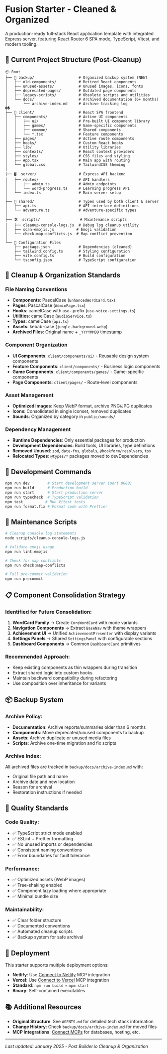 # Fusion Starter - Cleaned & Organized

A production-ready full-stack React application template with integrated Express server, featuring React Router 6 SPA mode, TypeScript, Vitest, and modern tooling.

## 📁 Current Project Structure (Post-Cleanup)

```
📦 Root
├── 🔧 backup/                    # Organized backup system (NEW)
│   ├── old-components/          # Retired React components
│   ├── unused-assets/           # Unused images, icons, fonts
│   ├── deprecated-pages/        # Outdated page components
│   ├── legacy-scripts/          # Obsolete scripts and utilities
│   └── docs/                    # Archived documentation (6+ months)
│       └── archive-index.md     # Archive tracking log
��
├── 📱 client/                    # React SPA frontend
│   ├── components/              # Active UI components
│   │   ├── ui/                  # Pre-built UI component library
│   │   ├── games/               # Game-specific components
│   │   ├── common/              # Shared components
│   │   └── *.tsx                # Feature components
│   ├── pages/                   # Active route components
│   ├── hooks/                   # Custom React hooks
│   ├── lib/                     # Utility libraries
│   ├── contexts/                # React context providers
│   ├── styles/                  # CSS files and styling
│   ├── App.tsx                  # Main app with routing
│   └── global.css               # TailwindCSS theming
│
├── 🖥️  server/                   # Express API backend
│   ├── routes/                  # API handlers
│   │   ├── admin.ts             # Admin endpoints
│   │   └── word-progress.ts     # Learning progress API
│   └── index.ts                 # Main server setup
│
├── 🔗 shared/                    # Types used by both client & server
│   ├── api.ts                   # API interface definitions
│   └── adventure.ts             # Adventure-specific types
│
├── 🛠️  scripts/                  # Maintenance scripts
│   ├── cleanup-console-logs.js  # Debug log cleanup utility
│   ├── scan-emojis.js          # Emoji validation
│   └── check-map-conflicts.js  # Map conflict prevention
│
└── 📄 Configuration Files
    ├── package.json             # Dependencies (cleaned)
    ├── tailwind.config.ts       # Styling configuration
    ├── vite.config.ts           # Build configuration
    └── tsconfig.json            # TypeScript configuration
```

## 🧹 Cleanup & Organization Standards

### File Naming Conventions

- **Components**: PascalCase (`EnhancedWordCard.tsx`)
- **Pages**: PascalCase (`AdminPage.tsx`)
- **Hooks**: camelCase with `use-` prefix (`use-voice-settings.ts`)
- **Utilities**: camelCase (`audioService.ts`)
- **Types**: camelCase (`api.ts`)
- **Assets**: kebab-case (`jungle-background.webp`)
- **Archived Files**: Original name + `_YYYYMMDD` timestamp

### Component Organization

- **UI Components**: `client/components/ui/` - Reusable design system components
- **Feature Components**: `client/components/` - Business logic components
- **Game Components**: `client/components/games/` - Game-specific components
- **Page Components**: `client/pages/` - Route-level components

### Asset Management

- **Optimized Images**: Keep WebP format, archive PNG/JPG duplicates
- **Icons**: Consolidated in single iconset, removed duplicates
- **Sounds**: Organized by category in `public/sounds/`

### Dependency Management

- **Runtime Dependencies**: Only essential packages for production
- **Development Dependencies**: Build tools, UI libraries, type definitions
- **Removed Unused**: `zod`, `date-fns`, `globals`, `@hookform/resolvers`, `tsx`
- **Relocated Types**: `@types/*` packages moved to devDependencies

## 🚀 Development Commands

```bash
npm run dev        # Start development server (port 8080)
npm run build      # Production build
npm run start      # Start production server
npm run typecheck  # TypeScript validation
npm test          # Run Vitest tests
npm run format.fix # Format code with Prettier
```

## 🔧 Maintenance Scripts

```bash
# Cleanup console.log statements
node scripts/cleanup-console-logs.js

# Validate emoji usage
npm run lint:emojis

# Check for map conflicts
npm run check:map-conflicts

# Full pre-commit validation
npm run precommit
```

## 📋 Component Consolidation Strategy

### Identified for Future Consolidation:

1. **WordCard Family** → Create `CoreWordCard` with mode variants
2. **Navigation Components** → Extract `BaseNav` with theme wrappers
3. **Achievement UI** → Unified `AchievementPresenter` with display variants
4. **Settings Panels** → Shared `SettingsPanel` with configurable sections
5. **Dashboard Components** → Common `DashboardCard` primitives

### Recommended Approach:

- Keep existing components as thin wrappers during transition
- Extract shared logic into custom hooks
- Maintain backward compatibility during refactoring
- Use composition over inheritance for variants

## 📦 Backup System

### Archive Policy:

- **Documentation**: Archive reports/summaries older than 6 months
- **Components**: Move deprecated/unused components to backup
- **Assets**: Archive duplicate or unused media files
- **Scripts**: Archive one-time migration and fix scripts

### Archive Index:

All archived files are tracked in `backup/docs/archive-index.md` with:

- Original file path and name
- Archive date and new location
- Reason for archival
- Restoration instructions if needed

## 🎯 Quality Standards

### Code Quality:

- ✅ TypeScript strict mode enabled
- ✅ ESLint + Prettier formatting
- ✅ No unused imports or dependencies
- ✅ Consistent naming conventions
- ✅ Error boundaries for fault tolerance

### Performance:

- ✅ Optimized assets (WebP images)
- ✅ Tree-shaking enabled
- ✅ Component lazy loading where appropriate
- ✅ Minimal bundle size

### Maintainability:

- ✅ Clear folder structure
- ✅ Documented conventions
- ✅ Automated cleanup scripts
- ✅ Backup system for safe archival

## 🚀 Deployment

This starter supports multiple deployment options:

- **Netlify**: Use [Connect to Netlify](#open-mcp-popover) MCP integration
- **Vercel**: Use [Connect to Vercel](#open-mcp-popover) MCP integration
- **Standard**: `npm run build` + `npm start`
- **Binary**: Self-contained executables

## 📚 Additional Resources

- **Original Structure**: See `AGENTS.md` for detailed tech stack information
- **Change History**: Check `backup/docs/archive-index.md` for moved files
- **MCP Integrations**: [Connect MCPs](#open-mcp-popover) for databases, hosting, etc.

---

_Last updated: January 2025 - Post Builder.io Cleanup & Organization_
